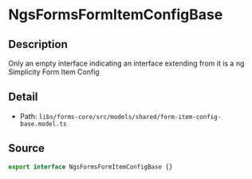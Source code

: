 # NgsFormsFormItemConfigBase

## Description
Only an empty interface indicating an interface extending from it is a ng Simplicity Form Item Config

## Detail
* Path: `libs/forms-core/src/models/shared/form-item-config-base.model.ts`

## Source
```typescript
export interface NgsFormsFormItemConfigBase {}
```
